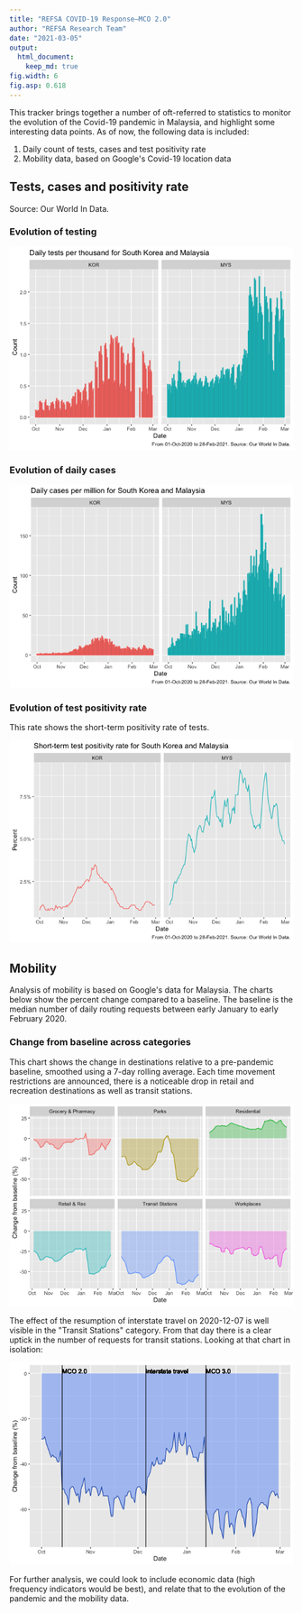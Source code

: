 ```yaml
---
title: "REFSA COVID-19 Response—MCO 2.0"
author: "REFSA Research Team"
date: "2021-03-05"
output: 
  html_document: 
    keep_md: true
fig.width: 6
fig.asp: 0.618
---
```






This tracker brings together a number of oft-referred to statistics to monitor the evolution of the Covid-19 pandemic in Malaysia, and highlight some interesting data points. As of now, the following data is included: 

 1. Daily count of tests, cases and test positivity rate
 2. Mobility data, based on Google's Covid-19 location data
 
## Tests, cases and positivity rate

Source: Our World In Data. 



### Evolution of testing 

![](REFSA_Covid19_2021_files/figure-html/covid-daily-tests-1.png)<!-- -->

### Evolution of daily cases

![](REFSA_Covid19_2021_files/figure-html/covid-daily-cases-1.png)<!-- -->

### Evolution of test positivity rate

This rate shows the short-term positivity rate of tests. 

![](REFSA_Covid19_2021_files/figure-html/covid-posrate-1.png)<!-- -->

## Mobility

Analysis of mobility is based on Google's data for Malaysia. 
The charts below show the percent change compared to a baseline. The baseline is the median number of daily routing requests between early January to early February 2020. 



### Change from baseline across categories

This chart shows the change in destinations relative to a pre-pandemic baseline, smoothed using a 7-day rolling average. Each time movement restrictions are announced, there is a noticeable drop in retail and recreation destinations as well as transit stations. 

![](REFSA_Covid19_2021_files/figure-html/mobi-plot-all-1.png)<!-- -->

The effect of the resumption of interstate travel on 2020-12-07 is well visible in the "Transit Stations" category. From that day there is a clear uptick in the number of requests for transit stations. Looking at that chart in isolation: 

![](REFSA_Covid19_2021_files/figure-html/mobility-transit-1.png)<!-- -->

For further analysis, we could look to include economic data (high frequency indicators would be best), and relate that to the evolution of the pandemic and the mobility data. 

